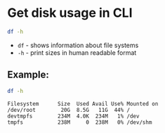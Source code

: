 # Get disk usage in CLI

```bash
df -h
```

- `df` - shows information about file systems
- `-h` - print sizes in human readable format

## Example: 
```bash
df -h
```
```
Filesystem      Size  Used Avail Use% Mounted on
/dev/root        20G  8.5G   11G  44% /
devtmpfs        234M  4.0K  234M   1% /dev
tmpfs           238M     0  238M   0% /dev/shm

```

